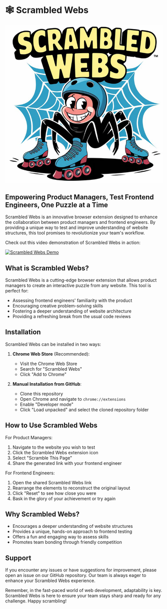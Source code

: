 # 🕸️ Scrambled Webs

![Scrambled Webs Icon](icon.png)

## Empowering Product Managers, Test Frontend Engineers, One Puzzle at a Time

Scrambled Webs is an innovative browser extension designed to enhance the collaboration between product managers and frontend engineers. By providing a unique way to test and improve understanding of website structures, this tool promises to revolutionize your team's workflow.

Check out this video demonstration of Scrambled Webs in action:

[![Scrambled Webs Demo](https://img.youtube.com/vi/eIaa90CEQzQ/0.jpg)](https://www.youtube.com/watch?v=eIaa90CEQzQ)

## What is Scrambled Webs?

Scrambled Webs is a cutting-edge browser extension that allows product managers to create an interactive puzzle from any website. This tool is perfect for:

- Assessing frontend engineers' familiarity with the product
- Encouraging creative problem-solving skills
- Fostering a deeper understanding of website architecture
- Providing a refreshing break from the usual code reviews

## Installation

Scrambled Webs can be installed in two ways:

1. **Chrome Web Store** (Recommended):
   - Visit the Chrome Web Store
   - Search for "Scrambled Webs"
   - Click "Add to Chrome"

2. **Manual Installation from GitHub**:
   - Clone this repository
   - Open Chrome and navigate to `chrome://extensions`
   - Enable "Developer mode"
   - Click "Load unpacked" and select the cloned repository folder

## How to Use Scrambled Webs

For Product Managers:
1. Navigate to the website you wish to test
2. Click the Scrambled Webs extension icon
3. Select "Scramble This Page"
4. Share the generated link with your frontend engineer

For Frontend Engineers:
1. Open the shared Scrambled Webs link
2. Rearrange the elements to reconstruct the original layout
3. Click "Reset" to see how close you were
4. Bask in the glory of your achievement or try again

## Why Scrambled Webs?

- Encourages a deeper understanding of website structures
- Provides a unique, hands-on approach to frontend testing
- Offers a fun and engaging way to assess skills
- Promotes team bonding through friendly competition

## Support

If you encounter any issues or have suggestions for improvement, please open an issue on our GitHub repository. Our team is always eager to enhance your Scrambled Webs experience.

Remember, in the fast-paced world of web development, adaptability is key. Scrambled Webs is here to ensure your team stays sharp and ready for any challenge. Happy scrambling!

